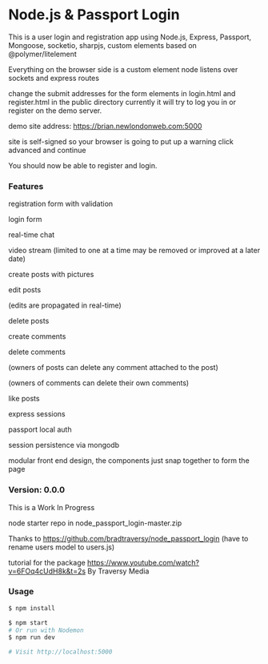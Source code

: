# Node.js & Passport Login

This is a user login and registration app using
 Node.js,
 Express,
 Passport,
 Mongoose,
 socketio,
 sharpjs,
 custom elements based on @polymer/litelement

Everything on the browser side is a custom element
node listens over sockets and express routes

change the submit addresses for the form elements in login.html and register.html in the public directory
currently it will try to log you in or register on the demo server.

demo site address: https://brian.newlondonweb.com:5000

site is self-signed so your browser is going to put up a warning click advanced and continue

You should now be able to register and login.


### Features

registration form with validation

login form

real-time chat

video stream (limited to one at a time may be removed or improved at a later date)

create posts with pictures

edit posts

  (edits are propagated in real-time)

delete posts

create comments

delete comments

  (owners of posts can delete any comment attached to the post)

  (owners of comments can delete their own comments)

like posts

express sessions

passport local auth

session persistence via mongodb

modular front end design, the components just snap together to form the page



### Version: 0.0.0

This is a Work In Progress

node starter repo in node_passport_login-master.zip

Thanks to https://github.com/bradtraversy/node_passport_login (have to rename users model to users.js)

tutorial for the package https://www.youtube.com/watch?v=6FOq4cUdH8k&t=2s By Traversy Media

### Usage

```sh
$ npm install
```

```sh
$ npm start
# Or run with Nodemon
$ npm run dev

# Visit http://localhost:5000
```

